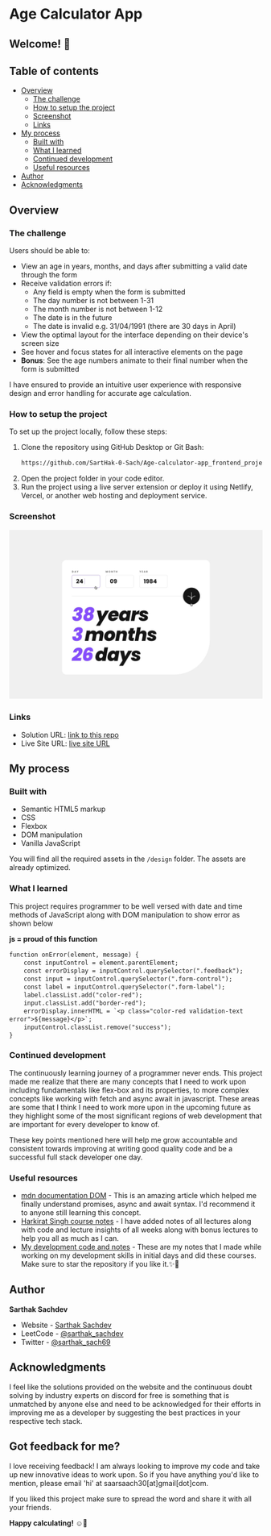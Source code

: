 # Age Calculator App

## Welcome! 👋

## Table of contents

- [Overview](#overview)
  - [The challenge](#the-challenge)
  - [How to setup the project](#how-to-setup-the-project)
  - [Screenshot](#screenshot)
  - [Links](#links)
- [My process](#my-process)
  - [Built with](#built-with)
  - [What I learned](#what-i-learned)
  - [Continued development](#continued-development)
  - [Useful resources](#useful-resources)
- [Author](#author)
- [Acknowledgments](#acknowledgments)

## Overview

### The challenge

Users should be able to:

- View an age in years, months, and days after submitting a valid date through the form
- Receive validation errors if:
  - Any field is empty when the form is submitted
  - The day number is not between 1-31
  - The month number is not between 1-12
  - The date is in the future
  - The date is invalid e.g. 31/04/1991 (there are 30 days in April)
- View the optimal layout for the interface depending on their device's screen size
- See hover and focus states for all interactive elements on the page
- **Bonus**: See the age numbers animate to their final number when the form is submitted

I have ensured to provide an intuitive user experience with responsive design and error handling for accurate age calculation.

### How to setup the project

To set up the project locally, follow these steps:

1. Clone the repository using GitHub Desktop or Git Bash:
   ```bash
   https://github.com/SartHak-0-Sach/Age-calculator-app_frontend_project.git
   ```
2. Open the project folder in your code editor.
3. Run the project using a live server extension or deploy it using Netlify, Vercel, or another web hosting and deployment service.

### Screenshot

![Design preview for the Age Calculator app coding challenge](./design/active-states.jpg)

### Links

- Solution URL: [link to this repo](https://github.com/SartHak-0-Sach/Age-calculator-app_frontend_project)
- Live Site URL: [live site URL](https://age-calculator-app-frontend.netlify.app/)

## My process

### Built with

- Semantic HTML5 markup
- CSS
- Flexbox
- DOM manipulation
- Vanilla JavaScript

You will find all the required assets in the `/design` folder. The assets are already optimized.

### What I learned

This project requires programmer to be well versed with date and time methods of JavaScript along with DOM manipulation to show error as shown below


<b>js = proud of this function</b>

```
function onError(element, message) {
    const inputControl = element.parentElement;
    const errorDisplay = inputControl.querySelector(".feedback");
    const input = inputControl.querySelector(".form-control");
    const label = inputControl.querySelector(".form-label");
    label.classList.add("color-red");
    input.classList.add("border-red");
    errorDisplay.innerHTML = `<p class="color-red validation-text error">${message}</p>`;
    inputControl.classList.remove("success");
}
```

### Continued development

The continuously learning journey of a programmer never ends. This project made me realize that there are many concepts that I need to work upon including fundamentals like flex-box and its properties, to more complex concepts like working with fetch and async await in javascript. These areas are some that I think I need to work more upon in the upcoming future as they highlight some of the most significant regions of web development that are important for every developer to know of. 

These key points mentioned here will help me grow accountable and consistent towards improving at writing good quality code and be a successful full stack developer one day.

### Useful resources

- [mdn documentation DOM](https://developer.mozilla.org/en-US/docs/Web/API/Document_Object_Model) - This is an amazing article which helped me finally understand promises, async and await syntax. I'd recommend it to anyone still learning this concept.
- [Harkirat Singh course notes](https://github.com/SartHak-0-Sach/harkirat-singh-course_code_and_notes) - I have added notes of all lectures along with code and lecture insights of all weeks along with bonus lectures to help you all as much as I can.
- [My development code and notes](https://github.com/SartHak-0-Sach/cwh-web-dev-playlist_code_and_notes) - These are my notes that I made while working on my development skills in initial days and did these courses. Make sure to star the repository if you like it.✨💫

## Author

<b><strong>Sarthak Sachdev</strong></b>
- Website - [Sarthak Sachdev](https://itsmesarthak.netlify.app/)
- LeetCode - [@sarthak_sachdev](https://leetcode.com/u/sarthak_sachdev/)
- Twitter - [@sarthak_sach69](https://www.twitter.com/sarthak_sach69)

## Acknowledgments

I feel like the solutions provided on the website and the continuous doubt solving by industry experts on discord for free is something that is unmatched by anyone else and need to be acknowledged for their efforts in improving me as a developer by suggesting the best practices in your respective tech stack.

## Got feedback for me?

I love receiving feedback! I am always looking to improve my code and take up new innovative ideas to work upon. So if you have anything you'd like to mention, please email 'hi' at saarsaach30[at]gmail[dot]com.

If you liked this project make sure to spread the word and share it with all your friends.

**Happy calculating!** ☺️🚀
